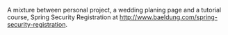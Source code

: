 A mixture between personal project, a wedding planing page and a tutorial course, Spring Security Registration at http://www.baeldung.com/spring-security-registration.
